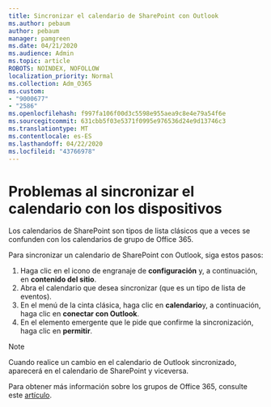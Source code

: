 ```yaml
---
title: Sincronizar el calendario de SharePoint con Outlook
ms.author: pebaum
author: pebaum
manager: pamgreen
ms.date: 04/21/2020
ms.audience: Admin
ms.topic: article
ROBOTS: NOINDEX, NOFOLLOW
localization_priority: Normal
ms.collection: Adm_O365
ms.custom:
- "9000677"
- "2586"
ms.openlocfilehash: f997fa106f00d3c5598e955aea9c8e4e79a54f6e
ms.sourcegitcommit: 631cbb5f03e5371f0995e976536d24e9d13746c3
ms.translationtype: MT
ms.contentlocale: es-ES
ms.lasthandoff: 04/22/2020
ms.locfileid: "43766978"
---
```

# <a name="issues-synchronizing-your-calendar-to-devices"></a>Problemas al sincronizar el calendario con los dispositivos

Los calendarios de SharePoint son tipos de lista clásicos que a veces se confunden con los calendarios de grupo de Office 365.

Para sincronizar un calendario de SharePoint con Outlook, siga estos pasos:

1. Haga clic en el icono de engranaje de **configuración** y, a continuación, en **contenido del sitio**.
2. Abra el calendario que desea sincronizar (que es un tipo de lista de eventos).
3. En el menú de la cinta clásica, haga clic en **calendario**y, a continuación, haga clic en **conectar con Outlook**.
4. En el elemento emergente que le pide que confirme la sincronización, haga clic en **permitir**.

>[!Note]
> Cuando realice un cambio en el calendario de Outlook sincronizado, aparecerá en el calendario de SharePoint y viceversa.

Para obtener más información sobre los grupos de Office 365, consulte este [artículo](https://support.office.com/article/Learn-about-Office-365-groups-b565caa1-5c40-40ef-9915-60fdb2d97fa2).
